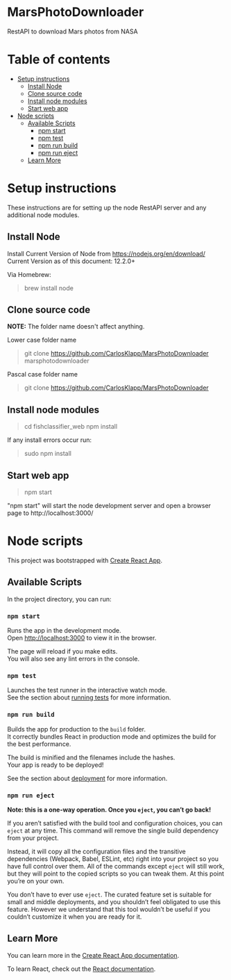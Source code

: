 # MarsPhotoDownloader
RestAPI to download Mars photos from NASA


# Table of contents
* [Setup instructions](#setup)
    * [Install Node](#Install_Node)
    * [Clone source code](#Clone)
    * [Install node modules](#Install_Node)
    * [Start web app](#Start_web_app)
* [Node scripts](#Node_scripts)
    * [Available Scripts](#Available_Scripts)
        * [npm start](#npm_start)
        * [npm test](#npm_test)
        * [npm run build](#npm_run_build)
        * [npm run eject](#npm_run_eject)
    * [Learn More](#Learn_More)

# Setup instructions <a name="setup"></a>
These instructions are for setting up the node RestAPI server and any additional node modules.

## Install Node <a name="Install_Node"></a>
Install Current Version of Node from https://nodejs.org/en/download/
Current Version as of this document: 12.2.0+

Via Homebrew:
>brew install node

## Clone source code <a name="Clone"></a>
**NOTE:** The folder name doesn't affect anything.

Lower case folder name
>git clone https://github.com/CarlosKlapp/MarsPhotoDownloader marsphotodownloader

Pascal case folder name
>git clone https://github.com/CarlosKlapp/MarsPhotoDownloader

## Install node modules <a name="Install_node_modules"></a>
>cd fishclassifier_web
>npm install

If any install errors occur run:
>sudo npm install

## Start web app <a name="Start_web_app"></a>
>npm start

"npm start" will start the node development server and open a browser page to http://localhost:3000/

# Node scripts <a name="Node_scripts"></a>
This project was bootstrapped with [Create React App](https://github.com/facebook/create-react-app).

## Available Scripts <a name="Available_Scripts"></a>

In the project directory, you can run:

### `npm start` <a name="npmstart"></a>

Runs the app in the development mode.<br>
Open [http://localhost:3000](http://localhost:3000) to view it in the browser.

The page will reload if you make edits.<br>
You will also see any lint errors in the console.

### `npm test` <a name="npm_test"></a>

Launches the test runner in the interactive watch mode.<br>
See the section about [running tests](https://facebook.github.io/create-react-app/docs/running-tests) for more information.

### `npm run build` <a name="npm_run_build"></a>

Builds the app for production to the `build` folder.<br>
It correctly bundles React in production mode and optimizes the build for the best performance.

The build is minified and the filenames include the hashes.<br>
Your app is ready to be deployed!

See the section about [deployment](https://facebook.github.io/create-react-app/docs/deployment) for more information.

### `npm run eject` <a name="npm_run_eject"></a>

**Note: this is a one-way operation. Once you `eject`, you can’t go back!**

If you aren’t satisfied with the build tool and configuration choices, you can `eject` at any time. This command will remove the single build dependency from your project.

Instead, it will copy all the configuration files and the transitive dependencies (Webpack, Babel, ESLint, etc) right into your project so you have full control over them. All of the commands except `eject` will still work, but they will point to the copied scripts so you can tweak them. At this point you’re on your own.

You don’t have to ever use `eject`. The curated feature set is suitable for small and middle deployments, and you shouldn’t feel obligated to use this feature. However we understand that this tool wouldn’t be useful if you couldn’t customize it when you are ready for it.

## Learn More <a name="Learn_More"></a>

You can learn more in the [Create React App documentation](https://facebook.github.io/create-react-app/docs/getting-started).

To learn React, check out the [React documentation](https://reactjs.org/).
